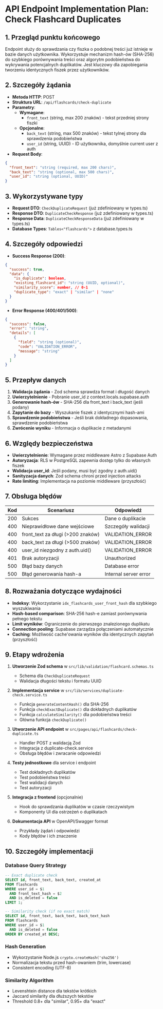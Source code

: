 # API Endpoint Implementation Plan: Check Flashcard Duplicates

## 1. Przegląd punktu końcowego

Endpoint służy do sprawdzania czy fiszka o podobnej treści już istnieje w bazie danych użytkownika. Wykorzystuje mechanizm hash-ów (SHA-256) do szybkiego porównywania treści oraz algorytm podobieństwa do wykrywania potencjalnych duplikatów. Jest kluczowy dla zapobiegania tworzeniu identycznych fiszek przez użytkowników.

## 2. Szczegóły żądania

- **Metoda HTTP**: POST
- **Struktura URL**: `/api/flashcards/check-duplicate`
- **Parametry**:
  - **Wymagane**:
    - `front_text` (string, max 200 znaków) - tekst przedniej strony fiszki
  - **Opcjonalne**:
    - `back_text` (string, max 500 znaków) - tekst tylnej strony dla sprawdzenia podobieństwa
    - `user_id` (string, UUID) - ID użytkownika, domyślnie current user z auth
- **Request Body**:

```json
{
  "front_text": "string (required, max 200 chars)",
  "back_text": "string (optional, max 500 chars)",
  "user_id": "string (optional, UUID)"
}
```

## 3. Wykorzystywane typy

- **Request DTO**: `CheckDuplicateRequest` (już zdefiniowany w types.ts)
- **Response DTO**: `DuplicateCheckResponse` (już zdefiniowany w types.ts)
- **Response Data**: `DuplicateCheckResponseData` (już zdefiniowany w types.ts)
- **Database Types**: `Tables<"flashcards">` z database.types.ts

## 4. Szczegóły odpowiedzi

- **Success Response (200)**:

```json
{
  "success": true,
  "data": {
    "is_duplicate": boolean,
    "existing_flashcard_id": "string (UUID, optional)",
    "similarity_score": number, // 0-1
    "duplicate_type": "exact" | "similar" | "none"
  }
}
```

- **Error Response (400/401/500)**:

```json
{
  "success": false,
  "error": "string",
  "details": [
    {
      "field": "string (optional)",
      "code": "VALIDATION_ERROR",
      "message": "string"
    }
  ]
}
```

## 5. Przepływ danych

1. **Walidacja żądania** - Zod schema sprawdza format i długość danych
2. **Uwierzytelnienie** - Pobranie user_id z context.locals.supabase.auth
3. **Generowanie hash-ów** - SHA-256 dla front_text i back_text (jeśli podany)
4. **Zapytanie do bazy** - Wyszukanie fiszek z identycznymi hash-ami
5. **Sprawdzenie podobieństwa** - Jeśli brak dokładnego dopasowania, sprawdzenie podobieństwa
6. **Zwrócenie wyniku** - Informacja o duplikacie z metadanymi

## 6. Względy bezpieczeństwa

- **Uwierzytelnienie**: Wymagane przez middleware Astro z Supabase Auth
- **Autoryzacja**: RLS w PostgreSQL zapewnia dostęp tylko do własnych fiszek
- **Walidacja user_id**: Jeśli podany, musi być zgodny z auth.uid()
- **Sanityzacja danych**: Zod schema chroni przed injection attacks
- **Rate limiting**: Implementacja na poziomie middleware (przyszłość)

## 7. Obsługa błędów

| Kod | Scenariusz                        | Odpowiedź             |
| --- | --------------------------------- | --------------------- |
| 200 | Sukces                            | Dane o duplikacie     |
| 400 | Nieprawidłowe dane wejściowe      | Szczegóły walidacji   |
| 400 | front_text za długi (>200 znaków) | VALIDATION_ERROR      |
| 400 | back_text za długi (>500 znaków)  | VALIDATION_ERROR      |
| 400 | user_id niezgodny z auth.uid()    | VALIDATION_ERROR      |
| 401 | Brak autoryzacji                  | Unauthorized          |
| 500 | Błąd bazy danych                  | Database error        |
| 500 | Błąd generowania hash-a           | Internal server error |

## 8. Rozważania dotyczące wydajności

- **Indeksy**: Wykorzystanie `idx_flashcards_user_front_hash` dla szybkiego wyszukiwania
- **Hash-based comparison**: SHA-256 hash-e zamiast porównywania pełnego tekstu
- **Limit wyników**: Ograniczenie do pierwszego znalezionego duplikatu
- **Connection pooling**: Supabase zarządza połączeniami automatycznie
- **Caching**: Możliwość cache'owania wyników dla identycznych zapytań (przyszłość)

## 9. Etapy wdrożenia

1. **Utworzenie Zod schema** w `src/lib/validation/flashcard.schemas.ts`

   - Schema dla `CheckDuplicateRequest`
   - Walidacja długości tekstu i formatu UUID

2. **Implementacja service** w `src/lib/services/duplicate-check.service.ts`

   - Funkcja `generateContentHash()` dla SHA-256
   - Funkcja `checkExactDuplicate()` dla dokładnych duplikatów
   - Funkcja `calculateSimilarity()` dla podobieństwa treści
   - Główna funkcja `checkDuplicate()`

3. **Utworzenie API endpoint** w `src/pages/api/flashcards/check-duplicate.ts`

   - Handler POST z walidacją Zod
   - Integracja z duplicate-check.service
   - Obsługa błędów i zwracanie odpowiedzi

4. **Testy jednostkowe** dla service i endpoint

   - Test dokładnych duplikatów
   - Test podobieństwa treści
   - Test walidacji danych
   - Test autoryzacji

5. **Integracja z frontend** (opcjonalnie)

   - Hook do sprawdzania duplikatów w czasie rzeczywistym
   - Komponenty UI dla ostrzeżeń o duplikatach

6. **Dokumentacja API** w OpenAPI/Swagger format
   - Przykłady żądań i odpowiedzi
   - Kody błędów i ich znaczenie

## 10. Szczegóły implementacji

### Database Query Strategy

```sql
-- Exact duplicate check
SELECT id, front_text, back_text, created_at
FROM flashcards
WHERE user_id = $1
  AND front_text_hash = $2
  AND is_deleted = false
LIMIT 1;

-- Similarity check (if no exact match)
SELECT id, front_text, back_text, back_text_hash
FROM flashcards
WHERE user_id = $1
  AND is_deleted = false
ORDER BY created_at DESC;
```

### Hash Generation

- Wykorzystanie Node.js `crypto.createHash('sha256')`
- Normalizacja tekstu przed hash-owaniem (trim, lowercase)
- Consistent encoding (UTF-8)

### Similarity Algorithm

- Levenshtein distance dla tekstów krótkich
- Jaccard similarity dla dłuższych tekstów
- Threshold 0.8+ dla "similar", 0.95+ dla "exact"
